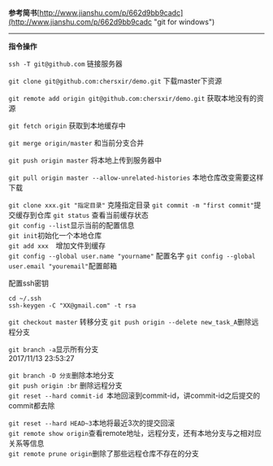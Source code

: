 **参考简书**[http://www.jianshu.com/p/662d9bb9cadc](http://www.jianshu.com/p/662d9bb9cadc "git for windows")  

----------
**指令操作**

`ssh -T git@github.com` 链接服务器

`git clone git@github.com:chersxir/demo.git`   下载master下资源

`git remote add origin git@github.com:chersxir/demo.git`  获取本地没有的资源

`git fetch origin`   获取到本地缓存中

`git merge origin/master` 和当前分支合并


`git push origin master` 将本地上传到服务器中

	
`git pull origin master --allow-unrelated-histories` 	本地仓库改变需要这样下载
 
`git clone xxx.git "指定目录"` 				克隆指定目录
`git commit -m "first commit"`提交缓存到仓库
`git status` 查看当前缓存状态   
`git config --list`显示当前的配置信息    
`git init`初始化一个本地仓库         
`git add xxx  `增加文件到缓存  
`git config --global user.name "yourname"` 配置名字 
`git config --global user.email "youremail"`配置邮箱    
 
配置ssh密钥     

    cd ~/.ssh   
    ssh-keygen -C "XX@gmail.com" -t rsa     
`git checkout master`  转移分支 
`git push origin --delete new_task_A`删除远程分支  
    
`git branch -a`显示所有分支   
2017/11/13 23:53:27 

`git branch -D 分支`删除本地分支	
`git push origin :br` 删除远程分支	
`git reset --hard commit-id `本地回滚到commit-id，讲commit-id之后提交的commit都去除

`git reset --hard HEAD~3`本地将最近3次的提交回滚	
`git remote show origin`查看remote地址，远程分支，还有本地分支与之相对应关系等信息	
`git remote prune origin`删除了那些远程仓库不存在的分支	

    
    